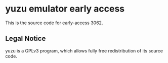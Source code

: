 yuzu emulator early access
=============

This is the source code for early-access 3062.

## Legal Notice

yuzu is a GPLv3 program, which allows fully free redistribution of its source code.